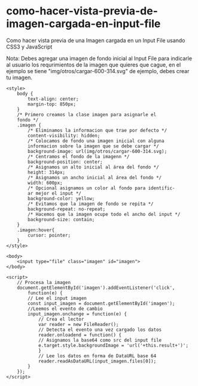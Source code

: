 # como-hacer-vista-previa-de-imagen-cargada-en-input-file
Como hacer vista previa de una Imagen cargada en un Input File usando CSS3 y JavaScript

Nota: Debes agregar una imagen de fondo inicial al Input File para indicarle al usuario los requrimientos de la imagen que quieres que cague, en el ejemplo se tiene "img/otros/cargar-600-314.svg" de ejemplo, debes crear tu imagen.

    <style> 
        body {
            text-align: center;
            margin-top: 850px;
        }
        /* Primero creamos la clase imagen para asignarle el
        fondo */
        .imagen {
            /* Eliminamos la informacion que trae por defecto */
            content-visibility: hidden;
            /* Colocamos de fondo una imagen inicial con alguna
            informacion sobre la imagen que se debe cargar */
            background-image: url(img/otros/cargar-600-314.svg);
            /* Centramos el fondo de la imagenn */
            background-position: center;
            /* Asignamos un alto inicial al área del fondo */
            height: 314px;
            /* Asignamos un ancho inicial al área del fondo */
            width: 600px;
            /* Opcional asignamos un color al fondo para identific-
            ar mejor el input */
            background-color: yellow;
            /* Evitamos que la imagen de fondo se repita */
            background-repeat: no-repeat;
            /* Hacemos que la imagen ocupe todo el ancho del input */
            background-size: contain;
        }
        .imagen:hover{
            cursor: pointer;
        }
    </style> 

    <body>    
        <input type="file" class="imagen" id="imagen">
    </body>

    <script>
        // Procesa la imagen 
        document.getElementById('imagen').addEventListener('click', 
            function(e) {
            // Lee el input imagen
            const input_imagen = document.getElementById('imagen');
            //Leemos el evento de cambio
            input_imagen.onchange = function(e) {
                // Crea el lector
                var reader = new FileReader();
                // Detecta el evento una vez cargado los datos
                reader.onloadend = function() { 
                // Asignamos la base64 como src del input file 
                e.target.style.backgroundImage = 'url('+this.result+')';
                }
                // Lee los datos en forma de DataURL base 64
                reader.readAsDataURL(input_imagen.files[0]); 
            }
        });
    </script>
